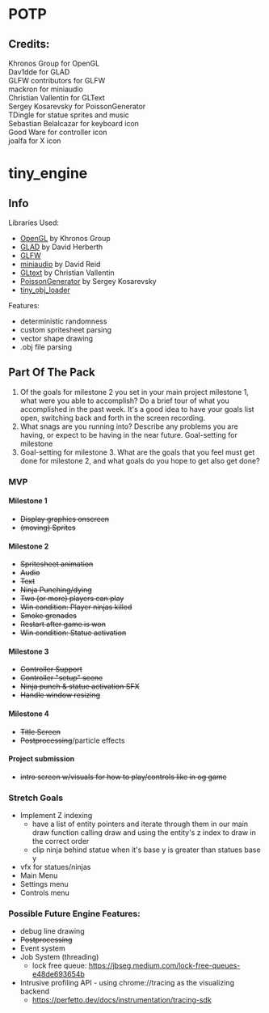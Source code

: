 # POTP

## Credits:
Khronos Group for OpenGL  
Dav1dde for GLAD  
GLFW contributors for GLFW  
mackron for miniaudio  
Christian Vallentin for GLText  
Sergey Kosarevsky for PoissonGenerator  
TDingle for statue sprites and music  
Sebastian Belalcazar for keyboard icon  
Good Ware for controller icon  
joalfa for X icon  

# tiny_engine

## Info

Libraries Used:
- [OpenGL](https://www.opengl.org/) by Khronos Group
- [GLAD](https://glad.dav1d.de/) by David Herberth
- [GLFW](https://www.glfw.org/)
- [miniaudio](https://github.com/mackron/miniaudio) by David Reid
- [GLtext](https://github.com/vallentin/glText) by Christian Vallentin 
- [PoissonGenerator](https://github.com/corporateshark/poisson-disk-generator) by Sergey Kosarevsky
- [tiny_obj_loader](https://github.com/tinyobjloader/tinyobjloader)

Features:
- deterministic randomness
- custom spritesheet parsing
- vector shape drawing
- .obj file parsing

## Part Of The Pack

1. Of the goals for milestone 2 you set in your main project milestone 1, what were you able to accomplish? Do a brief tour of what you accomplished in the past week. It's a good idea to have your goals list open, switching back and forth in the screen recording.
2. What snags are you running into? Describe any problems you are having, or expect to be having in the near future. 
Goal-setting for milestone 
3. Goal-setting for milestone 3. What are the goals that you feel must get done for milestone 2, and what goals do you hope to get also get done?

### MVP

#### Milestone 1
- ~~Display graphics onscreen~~
- ~~(moving) Sprites~~
#### Milestone 2
- ~~Spritesheet animation~~
- ~~Audio~~
- ~~Text~~
- ~~Ninja Punching/dying~~
- ~~Two (or more) players can play~~
- ~~Win condition: Player ninjas killed~~
- ~~Smoke grenades~~
- ~~Restart after game is won~~
- ~~Win condition: Statue activation~~
#### Milestone 3
- ~~Controller Support~~
- ~~Controller "setup" scene~~
- ~~Ninja punch & statue activation SFX~~
- ~~Handle window resizing~~
#### Milestone 4
- ~~Title Screen~~
- ~~Postprocessing~~/particle effects
#### Project submission
- ~~intro screen w/visuals for how to play/controls like in og game~~


### Stretch Goals
- Implement Z indexing
    - have a list of entity pointers and iterate through them in our main draw function calling draw and using the entity's z index to draw in the correct order
    - clip ninja behind statue when it's base y is greater than statues base y
- vfx for statues/ninjas
- Main Menu
- Settings menu
- Controls menu


### Possible Future Engine Features:
- debug line drawing
- ~~Postprocessing~~
- Event system
- Job System (threading)
    - lock free queue: https://jbseg.medium.com/lock-free-queues-e48de693654b
- Intrusive profiling API - using chrome://tracing as the visualizing backend
    - https://perfetto.dev/docs/instrumentation/tracing-sdk